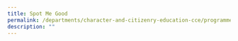 ```yaml
---
title: Spot Me Good
permalink: /departments/character-and-citizenry-education-cce/programmes/spot-me-good/
description: ""
---
```

